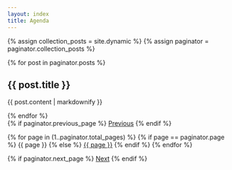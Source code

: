 ```yaml
---
layout: index
title: Agenda
---
```

{% assign collection_posts = site.dynamic %}
{% assign paginator = paginator.collection_posts %}

<div class="posts">
  {% for post in paginator.posts %}
    <h2>{{ post.title }}</h2>
    <p>{{ post.content | markdownify }}</p>
  {% endfor %}
</div>

<!-- Pagination links -->
<div class="pagination">
  {% if paginator.previous_page %}
    <a href="{{ paginator.previous_page_path }}">Previous</a>
  {% endif %}
  
  {% for page in (1..paginator.total_pages) %}
    {% if page == paginator.page %}
      <span class="current-page">{{ page }}</span>
    {% else %}
      <a href="{{ '/blog/page' | append: page | append: '/' }}">{{ page }}</a>
    {% endif %}
  {% endfor %}
  
  {% if paginator.next_page %}
    <a href="{{ paginator.next_page_path }}">Next</a>
  {% endif %}
</div>